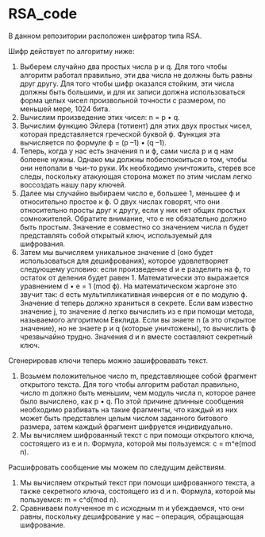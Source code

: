 # RSA_code

В данном репозитории расположен шифратор типа RSA.

Шифр действует по алгоритму ниже:
1. Выберем случайно два простых числа p и q. Для того чтобы алгоритм работал правильно, эти два числа не должны быть равны друг другу. Для того чтобы шифр оказался стойким, эти числа должны быть большими, и для их записи должна использоваться форма целых чисел произвольной точности с размером, по меньшей мере, 1024 бита.
2. Вычислим произведение этих чисел: n = p • q.
3. Вычислим функцию Эйлера (тотиент) для этих двух простых чисел, которая представляется греческой буквой ϕ. Функция эта вычисляется по формуле ϕ = (p –1) • (q –1).
4. Теперь, когда у нас есть значения n и ϕ, сами числа p и q нам болеене нужны. Однако мы должны побеспокоиться о том, чтобы они непопали в чьи-то руки. Их необходимо уничтожить, стерев все следы, поскольку атакующая сторона может по этим числам легко воссоздать нашу пару ключей.
5. Далее мы случайно выбираем число e, большее 1, меньшее ϕ и относительно простое к ϕ. О двух числах говорят, что они относительно просты друг к другу, если у них нет общих простых сомножителей. Обратите внимание, что e не обязательно должно быть простым. Значение e совместно со значением числа n будет представлять собой открытый ключ, используемый для шифрования.
6. Затем мы вычисляем уникальное значение d (оно будет использоваться для дешифрования), которое удовлетворяет следующему условию: если произведение d и e разделить на ϕ, то остаток от деления будет равен 1. Математически это выражается уравнением d • e = 1 (mod ϕ). На математическом жаргоне это звучит так: d есть мультипликативная инверсия от e по модулю ϕ. Значение d теперь должно храниться в секрете. Если вам известно значение j, то значение d легко вычислить из e при помощи метода, называемого алгоритмом Евклида. Если вы знаете n (а это открытое значение), но не знаете p и q (которые уничтожены), то вычислить ϕ чрезвычайно трудно. Значения d и n вместе составляют секретный ключ.

Сгенерировав ключи теперь можно зашифровавать текст.

1. Возьмем положительное число m, представляющее собой фрагмент открытого текста. Для того чтобы алгоритм работал правильно, число m должно быть меньшим, чем модуль числа n, которое ранее было вычислено, как p • q. По этой причине длинные сообщения необходимо разбивать на такие фрагменты, что каждый из них может быть представлен целым числом заданного битового размера, затем каждый фрагмент шифруется индивидуально.
2. Мы вычисляем шифрованный текст c при помощи открытого ключа, состоящего из e и n. Формула, которой мы пользуемся: c = m^e(mod n).

Расшифровать сообщение мы можем по следущим действиям.

1. Мы вычисляем открытый текст при помощи шифрованного текста, а также секретного ключа, состоящего из d и n. Формула, которой мы пользуемся: m = c^d(mod n).
2. Сравниваем полученное m с исходным m и убеждаемся, что они равны, поскольку дешифрование у нас – операция, обращающая шифрование.
